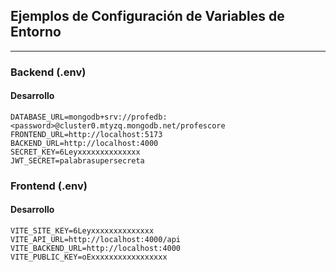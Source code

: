 ## Ejemplos de Configuración de Variables de Entorno

---

### Backend (.env)

#### Desarrollo
```env
DATABASE_URL=mongodb+srv://profedb:<password>@cluster0.mtyzq.mongodb.net/profescore
FRONTEND_URL=http://localhost:5173
BACKEND_URL=http://localhost:4000
SECRET_KEY=6Leyxxxxxxxxxxxxxx
JWT_SECRET=palabrasupersecreta
```

### Frontend (.env)

#### Desarrollo
```
VITE_SITE_KEY=6Leyxxxxxxxxxxxxxx
VITE_API_URL=http://localhost:4000/api
VITE_BACKEND_URL=http://localhost:4000
VITE_PUBLIC_KEY=oExxxxxxxxxxxxxxxxx
```